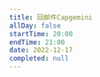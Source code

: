 ```yaml
---
title: 回邮件Capgemini
allDay: false
startTime: 20:00
endTime: 21:00
date: 2022-12-17
completed: null
---
```

